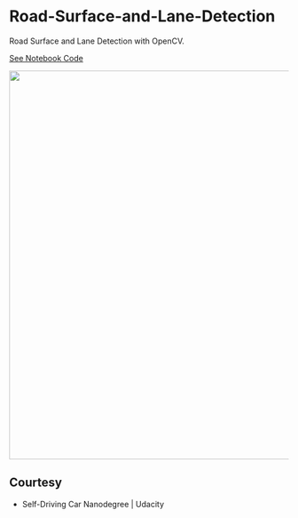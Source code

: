 # Road-Surface-and-Lane-Detection
Road Surface and Lane Detection with OpenCV.

[See Notebook Code](http://nbviewer.jupyter.org/github/rezwanulhaquerezwan/Road-Surface-and-Lane-Detection/blob/master/Road_Surface_and_Lane_Detection.ipynb)

<img src="https://gifs.com/gif/lane-W7l2vx" width="900" height="700" />


## Courtesy
  - Self-Driving Car Nanodegree | Udacity
